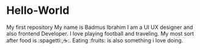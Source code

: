 # Hello-World
My first repository
My name is Badmus Ibrahim
I am a UI UX designer and also frontend Developer.
I love playing football and traveling.
My most sort after food is :spagetti:,☕:.
Eating :fruits: is also something i love doing.


